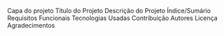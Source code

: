 Capa do projeto
Título do Projeto
Descrição do Projeto
Índice/Sumário
Requisitos Funcionais 
Tecnologias Usadas
Contribuição
Autores
Licença
Agradecimentos
